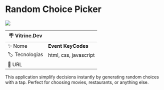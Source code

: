 # Random Choice Picker

![](https://github.com/rafaelcabral223/random-choice-picker/assets/72042885/085ad00a-3d1b-45b6-9005-bc38677eb705#vitrinedev)

| :placard: Vitrine.Dev |                                       |
| --------------------- | ------------------------------------- |
| :sparkles: Nome       | **Event KeyCodes**          |
| :label: Tecnologias   | html, css, javascript                 |
| :rocket: URL          |  |


This application simplify decisions instantly by generating random choices with a tap. Perfect for choosing movies, restaurants, or anything else.